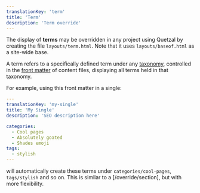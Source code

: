 ```yaml
---
translationKey: 'term'
title: 'Term'
description: 'Term override'
---
```


The display of **terms** may be overridden in any project using Quetzal by creating the file `layouts/term.html`. Note that it uses `layouts/baseof.html` as a site-wide base.

A term refers to a specifically defined term under any [taxonomy](/override/taxonomy), controlled in the [front matter](/glossary/frontmatter) of content files, displaying all terms held in that taxonomy.

For example, using this front matter in a single:
```yaml
---
translationKey: 'my-single'
title: 'My Single'
description: 'SEO description here'

categories:
  - Cool pages
  - Absolutely goated
  - Shades emoji
tags:
  - stylish
---
```

will automatically create these terms under `categories/cool-pages`, `tags/stylish` and so on. This is similar to a [/override/section], but with more flexibility.